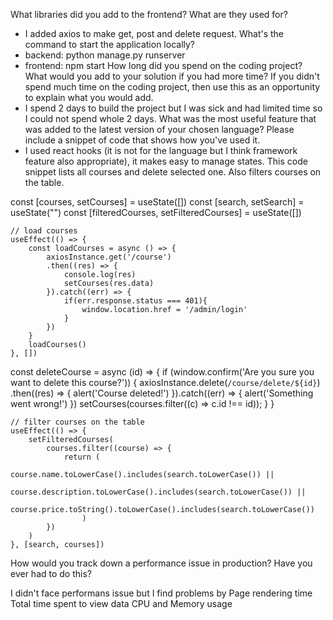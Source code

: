 What libraries did you add to the frontend? What are they used for?
- I added axios to make get, post and delete request.
What's the command to start the application locally?
- backend: python manage.py runserver
- frontend: npm start
How long did you spend on the coding project? What would you add to your solution if you had more time? If you didn't spend much time on the coding project, then use this as an opportunity to explain what you would add.
- I spend 2 days to build the project but I was sick and had limited time so I could not spend whole 2 days.
What was the most useful feature that was added to the latest version of your chosen language? Please include a snippet of code that shows how you've used it.
- I used react hooks (it is not for the language but I think framework feature also appropriate), it makes easy to manage states. This code snippet lists all courses and delete selected one. Also filters courses on the table.

const [courses, setCourses] = useState([])
    const [search, setSearch] = useState("")
    const [filteredCourses, setFilteredCourses] = useState([])

    // load courses
    useEffect(() => {
        const loadCourses = async () => {
            axiosInstance.get('/course')
            .then((res) => {
                console.log(res)
                setCourses(res.data)
            }).catch((err) => {
                if(err.response.status === 401){
                    window.location.href = '/admin/login'
                }
            })
        }
        loadCourses()
    }, [])

const deleteCourse = async (id) => {
        if (window.confirm('Are you sure you want to delete this course?')) {
            axiosInstance.delete(`/course/delete/${id}`)
            .then((res) => {
                alert('Course deleted!')
            }).catch((err) => {
                alert('Something went wrong!')
            })
            setCourses(courses.filter((c) => c.id !== id));
        }
    }

    // filter courses on the table
    useEffect(() => {
        setFilteredCourses(
            courses.filter((course) => {
                return (
                    course.name.toLowerCase().includes(search.toLowerCase()) ||
                    course.description.toLowerCase().includes(search.toLowerCase()) ||
                    course.price.toString().toLowerCase().includes(search.toLowerCase())
                    )
            })
        )
    }, [search, courses])

How would you track down a performance issue in production? Have you ever had to do this?

I didn't face performans issue but I find problems by 
Page rendering time
Total time spent to view data
CPU and Memory usage
